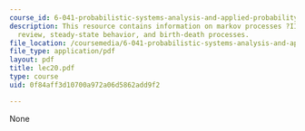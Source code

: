 ```yaml
---
course_id: 6-041-probabilistic-systems-analysis-and-applied-probability-spring-2006
description: This resource contains information on markov processes ?II, markov process
  review, steady-state behavior, and birth-death processes.
file_location: /coursemedia/6-041-probabilistic-systems-analysis-and-applied-probability-spring-2006/0f84aff3d10700a972a06d5862add9f2_lec20.pdf
file_type: application/pdf
layout: pdf
title: lec20.pdf
type: course
uid: 0f84aff3d10700a972a06d5862add9f2

---
```

None